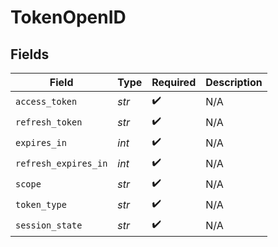 # TokenOpenID


## Fields

| Field                | Type                 | Required             | Description          |
| -------------------- | -------------------- | -------------------- | -------------------- |
| `access_token`       | *str*                | :heavy_check_mark:   | N/A                  |
| `refresh_token`      | *str*                | :heavy_check_mark:   | N/A                  |
| `expires_in`         | *int*                | :heavy_check_mark:   | N/A                  |
| `refresh_expires_in` | *int*                | :heavy_check_mark:   | N/A                  |
| `scope`              | *str*                | :heavy_check_mark:   | N/A                  |
| `token_type`         | *str*                | :heavy_check_mark:   | N/A                  |
| `session_state`      | *str*                | :heavy_check_mark:   | N/A                  |